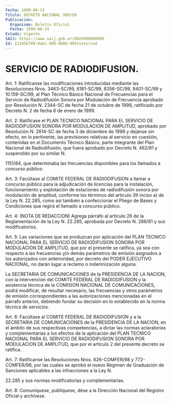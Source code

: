 ```yaml
---
Fecha: 1999-08-23
Título: DECRETO NACIONAL 909/99
Publicación:
  Organismo: Boletín Oficial
  Fecha: 1999-08-24
Estado: Vigente
SAIJ: https://www.saij.gob.ar/DN19990000909
Id: 123456789-0abc-909-0000-9991soterced
---
```

# SERVICIO DE RADIODIFUSION.

<a id="1"></a>
Art. 1: Ratifícanse las modificaciones introducidas mediante las Resoluciones Nros. 3463-SC/99, 6181-SC/99, 8356-SC/99, 9401-SC/99 y 10.159-SC/99, al Plan Técnico Básico Nacional de Frecuencias para el Servicio de Radiodifusión Sonora por Modulación de Frecuencia aprobado por Resolución N. 2344-SC de fecha 21 de octubre de 1998, ratificado por Decreto N. 2 de fecha 6 de enero de 1999.

<a id="2"></a>
Art. 2: Ratifícase el PLAN TECNICO NACIONAL PARA EL SERVICIO DE RADIODIFUSION SONORA POR MODULACION DE AMPLITUD, aprobado por Resolución N. 2614-SC de fecha 3 de diciembre de 1998 y dejánse sin efecto, en lo pertinente, las previsiones relativas al servicio en cuestión, contenidas en el Documento Técnico Básico, parte integrante del Plan Nacional de Radiodifusión, que fuera aprobado por Decreto N. 462/81 y suspendido por su similar N.

1151/84, que determinaba las frecuencias disponibles para los llamados a concurso público.

<a id="3"></a>
Art. 3: Facúltase al COMITE FEDERAL DE RADIODIFUSION a llamar a concurso público para la adjudicación de licencias para la instalación, funcionamiento y explotación de estaciones de radiodifusión sonora por modulación de amplitud, conforme los términos del artículo 39 inciso a) de la Ley N. 22.285, como así también a confeccionar el Pliego de Bases y Condiciones que regirá el llamado a concurso público.

<a id="4"></a>
Art. 4: (NOTA DE REDACCION) Agrega párrafo al artículo 26 de la Reglamentación de la Ley N. 22.285, aprobada por Decreto N. 286/81 y sus modificatorios.

<a id="5"></a>
Art. 5: Las variaciones que se produzcan por aplicación del PLAN TECNICO NACIONAL PARA EL SERVICIO DE RADIODIFUSION SONORA POR MODULACION DE AMPLITUD, que por el presente se ratifica, ya sea con respecto a las frecuencias y/o demás parámetros de emisión asignados a los autorizados con anterioridad, por decreto del PODER EJECUTIVO NACIONAL, no darán lugar a reclamo o indemnización alguna.

La SECRETARIA DE COMUNICACIONES de la PRESIDENCIA DE LA NACION, con la intervención del COMITE FEDERAL DE RADIODIFUSION y la asistencia técnica de la COMISION NACIONAL DE COMUNICACIONES, podrá modificar, de resultar necesario, las frecuencias y otros parámetros de emisión correspondientes a las autorizaciones mencionadas en el párrafo anterior, debiendo fundar su decisión en lo establecido en la norma técnica de servicios.

<a id="6"></a>
Art. 6: Facúltase al COMITE FEDERAL DE RADIODIFUSION y a la SECRETARIA DE COMUNICACIONES de la PRESIDENCIA DE LA NACION, en el ámbito de sus respectivas competencias, a dictar las normas aclaratorias y complementarias a los efectos de la aplicación del PLAN TECNICO NACIONAL PARA EL SERVICIO DE RADIODIFUSION SONORA POR MODULACION DE AMPLITUD, que por el artículo 2 del presente decreto se ratifica.

<a id="7"></a>
Art. 7: Ratifícanse las Resoluciones Nros. 626-COMFER/98 y 772-COMFER/98, por las cuales se aprobó el nuevo Régimen de Graduación de Sanciones aplicables a las infracciones a la Ley N.

22.285 y sus normas modificatorias y complementarias.

<a id="8"></a>
Art. 8: Comuníquese, publíquese,  dése a la Dirección Nacional del Registro Oficial y archívese.